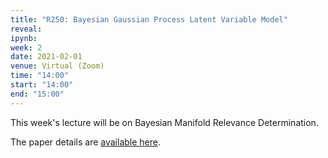 ```yaml
---
title: "R250: Bayesian Gaussian Process Latent Variable Model"
reveal: 
ipynb:
week: 2
date: 2021-02-01
venue: Virtual (Zoom)
time: "14:00"
start: "14:00"
end: "15:00"
---
```



This week's lecture will be on Bayesian Manifold Relevance Determination.

The paper details are [available here](http://proceedings.mlr.press/v9/titsias10a.html).

